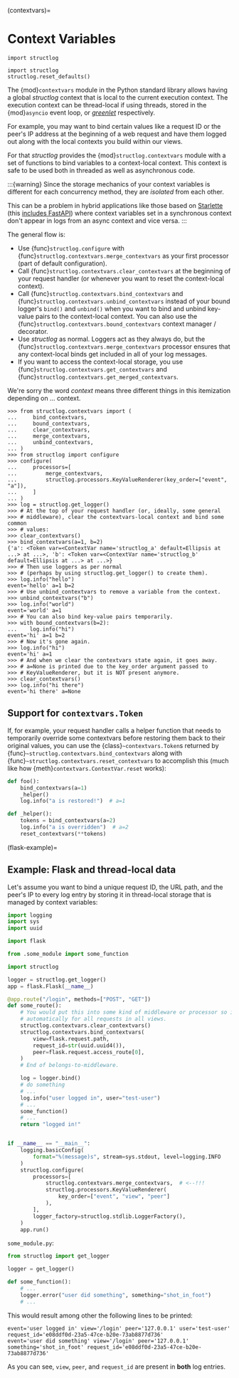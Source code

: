 (contextvars)=

# Context Variables

```{testsetup}
import structlog
```

```{testcleanup}
import structlog
structlog.reset_defaults()
```

The {mod}`contextvars` module in the Python standard library allows having a global *structlog* context that is local to the current execution context.
The execution context can be thread-local if using threads, stored in the {mod}`asyncio` event loop, or [*greenlet*](https://greenlet.readthedocs.io/) respectively.

For example, you may want to bind certain values like a request ID or the peer's IP address at the beginning of a web request and have them logged out along with the local contexts you build within our views.

For that *structlog* provides the {mod}`structlog.contextvars` module with a set of functions to bind variables to a context-local context.
This context is safe to be used both in threaded as well as asynchronous code.

:::{warning}
Since the storage mechanics of your context variables is different for each concurrency method, they are _isolated_ from each other.

This can be a problem in hybrid applications like those based on [Starlette](https://www.starlette.io) (this [includes FastAPI](https://github.com/tiangolo/fastapi/discussions/5999)) where context variables set in a synchronous context don't appear in logs from an async context and vice versa.
:::

The general flow is:

- Use {func}`structlog.configure` with {func}`structlog.contextvars.merge_contextvars` as your first processor (part of default configuration).
- Call {func}`structlog.contextvars.clear_contextvars` at the beginning of your request handler (or whenever you want to reset the context-local context).
- Call {func}`structlog.contextvars.bind_contextvars` and {func}`structlog.contextvars.unbind_contextvars` instead of your bound logger's `bind()` and `unbind()` when you want to bind and unbind key-value pairs to the context-local context.
  You can also use the {func}`structlog.contextvars.bound_contextvars` context manager / decorator.
- Use *structlog* as normal.
  Loggers act as they always do, but the {func}`structlog.contextvars.merge_contextvars` processor ensures that any context-local binds get included in all of your log messages.
- If you want to access the context-local storage, you use {func}`structlog.contextvars.get_contextvars` and {func}`structlog.contextvars.get_merged_contextvars`.

We're sorry the word *context* means three different things in this itemization depending on ... context.

```{doctest}
>>> from structlog.contextvars import (
...     bind_contextvars,
...     bound_contextvars,
...     clear_contextvars,
...     merge_contextvars,
...     unbind_contextvars,
... )
>>> from structlog import configure
>>> configure(
...     processors=[
...         merge_contextvars,
...         structlog.processors.KeyValueRenderer(key_order=["event", "a"]),
...     ]
... )
>>> log = structlog.get_logger()
>>> # At the top of your request handler (or, ideally, some general
>>> # middleware), clear the contextvars-local context and bind some common
>>> # values:
>>> clear_contextvars()
>>> bind_contextvars(a=1, b=2)
{'a': <Token var=<ContextVar name='structlog_a' default=Ellipsis at ...> at ...>, 'b': <Token var=<ContextVar name='structlog_b' default=Ellipsis at ...> at ...>}
>>> # Then use loggers as per normal
>>> # (perhaps by using structlog.get_logger() to create them).
>>> log.info("hello")
event='hello' a=1 b=2
>>> # Use unbind_contextvars to remove a variable from the context.
>>> unbind_contextvars("b")
>>> log.info("world")
event='world' a=1
>>> # You can also bind key-value pairs temporarily.
>>> with bound_contextvars(b=2):
...    log.info("hi")
event='hi' a=1 b=2
>>> # Now it's gone again.
>>> log.info("hi")
event='hi' a=1
>>> # And when we clear the contextvars state again, it goes away.
>>> # a=None is printed due to the key_order argument passed to
>>> # KeyValueRenderer, but it is NOT present anymore.
>>> clear_contextvars()
>>> log.info("hi there")
event='hi there' a=None
```


## Support for `contextvars.Token`

If, for example, your request handler calls a helper function that needs to temporarily override some contextvars before restoring them back to their original values, you can use the {class}`~contextvars.Token`s returned by {func}`~structlog.contextvars.bind_contextvars` along with {func}`~structlog.contextvars.reset_contextvars` to accomplish this (much like how {meth}`contextvars.ContextVar.reset` works):

```python
def foo():
    bind_contextvars(a=1)
    _helper()
    log.info("a is restored!")  # a=1

def _helper():
    tokens = bind_contextvars(a=2)
    log.info("a is overridden")  # a=2
    reset_contextvars(**tokens)
```

(flask-example)=

## Example: Flask and thread-local data

Let's assume you want to bind a unique request ID, the URL path, and the peer's IP to every log entry by storing it in thread-local storage that is managed by context variables:

```python
import logging
import sys
import uuid

import flask

from .some_module import some_function

import structlog

logger = structlog.get_logger()
app = flask.Flask(__name__)

@app.route("/login", methods=["POST", "GET"])
def some_route():
    # You would put this into some kind of middleware or processor so it's set
    # automatically for all requests in all views.
    structlog.contextvars.clear_contextvars()
    structlog.contextvars.bind_contextvars(
        view=flask.request.path,
        request_id=str(uuid.uuid4()),
        peer=flask.request.access_route[0],
    )
    # End of belongs-to-middleware.

    log = logger.bind()
    # do something
    # ...
    log.info("user logged in", user="test-user")
    # ...
    some_function()
    # ...
    return "logged in!"


if __name__ == "__main__":
    logging.basicConfig(
        format="%(message)s", stream=sys.stdout, level=logging.INFO
    )
    structlog.configure(
        processors=[
            structlog.contextvars.merge_contextvars,  # <--!!!
            structlog.processors.KeyValueRenderer(
                key_order=["event", "view", "peer"]
            ),
        ],
        logger_factory=structlog.stdlib.LoggerFactory(),
    )
    app.run()

```

`some_module.py`:

```python
from structlog import get_logger

logger = get_logger()

def some_function():
    # ...
    logger.error("user did something", something="shot_in_foot")
    # ...
```

This would result among other the following lines to be printed:

```text
event='user logged in' view='/login' peer='127.0.0.1' user='test-user' request_id='e08ddf0d-23a5-47ce-b20e-73ab8877d736'
event='user did something' view='/login' peer='127.0.0.1' something='shot_in_foot' request_id='e08ddf0d-23a5-47ce-b20e-73ab8877d736'
```

As you can see, `view`, `peer`, and `request_id` are present in **both** log entries.
